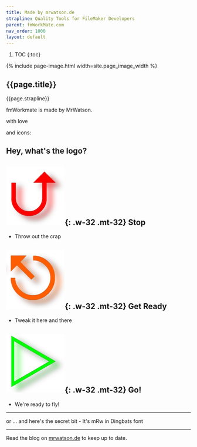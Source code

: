 ```yaml
---
title: Made by mrwatson.de
strapline: Quality Tools for FileMaker Developers
parent: fmWorkMate.com
nav_order: 1000
layout: default
---
```

1. TOC
{:toc}

{% include page-image.html width=site.page_image_width %}

## {{page.title}}

{{page.strapline}}

fmWorkmate is made by MrWatson.

with love

and icons:

## Hey, what's the logo?

## ![Stop](/assets/images/mrwatson-de-1-stop.png){: .w-32 .mt-32} Stop

- Throw out the crap

## ![Get Ready](/assets/images/mrwatson-de-2-get-ready.png){: .w-32 .mt-32} Get Ready

- Tweak it here and there

## ![Go](/assets/images/mrwatson-de-3-go.png){: .w-32 .mt-32} Go!

- We're ready to fly!

---

or … and here's the secret bit - It's mRw in Dingbats font

---

Read the blog on [mrwatson.de](https://www.mrwatson.de) to keep up to date.
